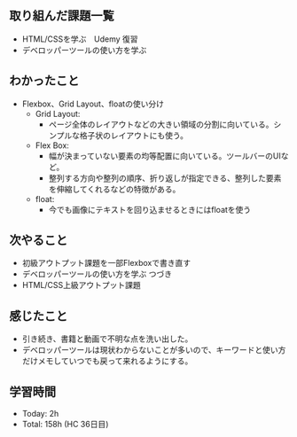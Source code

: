 ## 取り組んだ課題一覧
- HTML/CSSを学ぶ　Udemy 復習
- デベロッパーツールの使い方を学ぶ
## わかったこと
- Flexbox、Grid Layout、floatの使い分け
  - Grid Layout:
    - ページ全体のレイアウトなどの大きい領域の分割に向いている。シンプルな格子状のレイアウトにも使う。
  - Flex Box:
    - 幅が決まっていない要素の均等配置に向いている。ツールバーのUIなど。
    - 整列する方向や整列の順序、折り返しが指定できる、整列した要素を伸縮してくれるなどの特徴がある。
  - float:
    - 今でも画像にテキストを回り込ませるときにはfloatを使う
## 次やること
- 初級アウトプット課題を一部Flexboxで書き直す
- デベロッパーツールの使い方を学ぶ つづき
- HTML/CSS上級アウトプット課題
## 感じたこと
- 引き続き、書籍と動画で不明な点を洗い出した。
- デベロッパーツールは現状わからないことが多いので、キーワードと使い方だけメモしていつでも戻って来れるようにする。
## 学習時間
- Today: 2h 
- Total: 158h (HC 36日目)
